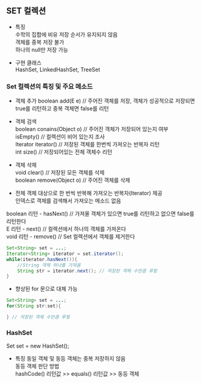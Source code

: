 ## SET 컬렉션  

- 특징  
수학의 집합에 비유
저장 순서가 유지되지 않음  
객체를 중복 저장 불가  
하나의 null만 저장 가능  

- 구현 클래스  
HashSet, LinkedHashSet, TreeSet  

###  Set 컬렉션의 특징 및 주요 메소드  

- 객체 추가
boolean add(E e) // 주어진 객체를 저장, 객체가 성공적으로 저장되면 true를 리턴하고 중복 객체면 false를 리턴  
- 객체 검색  
boolean conains(Object o) // 주어진 객체가 저장되어 있는지 여부  
isEmpty() // 컬렉션이 비어 있는지 조사  
Iterator<E> iterator() // 저장된 객체를 한번씩 가져오는 반복자 리턴  
int size() // 저장되어있는 전체 객체수 리턴  
- 객체 삭제  
void clear() // 저장된 모든 객체를 삭제  
boolean remove(Object o) // 주어진 객체를 삭제  

- 전체 객체 대상으로 한 번씩 반복해 가져오는 반복자(Iterator) 제공  
인덱스로 객체를 검색해서 가져오는 메소드 없음  

boolean 리턴 - hasNext() // 가져올 객체가 있으면 true를 리턴하고 없으면 false를 리턴한다  
E 리턴 - next() // 컬렉션에서 하나의 객체를 가져온다  
void 리턴 - remove() // Set 컬렉션에서 객체를 제거한다  

```java
Set<String> set = ...;
Iterator<String> iterator = set.iterator();
while(iterator.hasNext()){
    //String 객체 하나를 가져옴
    String str = iterator.next(); // 저장된 객체 수만큼 루핑
}
```

- 향상된 for 문으로 대체 가능  
```java
Set<String> set = ...;
for(String str:set){

} // 저장된 객체 수만큼 루핑
```

### HashSet  
Set<E> set = new HashSet<E>();  
- 특징
동일 객체 및 동등 객체는 중복 저장하지 않음  
동등 객체 판단 방법  
hashCode() 리턴값 >> equals() 리턴값 >> 동등 객체  

